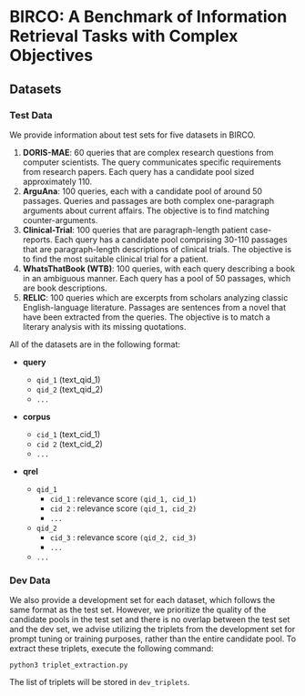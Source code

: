 # BIRCO: A Benchmark of Information Retrieval Tasks with Complex Objectives

## Datasets

### Test Data

We provide information about test sets for five datasets in BIRCO. 
1. **DORIS-MAE**:
60 queries that are complex research questions from computer scientists. The query communicates specific requirements from research papers. Each query has a candidate pool sized approximately 110.
2. **ArguAna**:
100 queries, each with a candidate pool of around 50 passages. Queries and passages are both complex one-paragraph arguments about current affairs. The objective is to find matching counter-arguments.
3. **Clinical-Trial**:
100 queries that are paragraph-length patient case-reports. Each query has a candidate pool comprising 30-110 passages that are paragraph-length descriptions of clinical trials. The objective is to find the most suitable clinical trial for a patient.
4. **WhatsThatBook (WTB)**:
100 queries, with each query describing a book in an ambiguous manner. Each query has a pool of 50 passages, which are book descriptions.
5. **RELIC**:
100 queries which are excerpts from scholars analyzing classic English-language literature. Passages are sentences from a novel that have been extracted from the queries. The objective is to match a literary analysis with its missing quotations. 

All of the datasets are in the following format:

- **query**
  - `qid_1` (text_qid_1)
  - `qid_2` (text_qid_2)
  - `...`

- **corpus**
  - `cid_1` (text_cid_1)
  - `cid 2` (text_cid_2)
  - `...`

- **qrel**
  - `qid_1`
    - `cid_1` : relevance score `(qid_1, cid_1)`
    - `cid 2` : relevance score `(qid_1, cid_2)`
    - `...`
  - `qid_2`
    - `cid_3` : relevance score `(qid_2, cid_3)`
    - `...`
  - `...`

### Dev Data

We also provide a development set for each dataset, which follows the same format as the test set. However, we prioritize the quality of the candidate pools in the test set and there is no overlap between the test set and the dev set, we advise utilizing the triplets from the development set for prompt tuning or training purposes, rather than the entire candidate pool. To extract these triplets, execute the following command:

```
python3 triplet_extraction.py
```

The list of triplets will be stored in `dev_triplets`.



